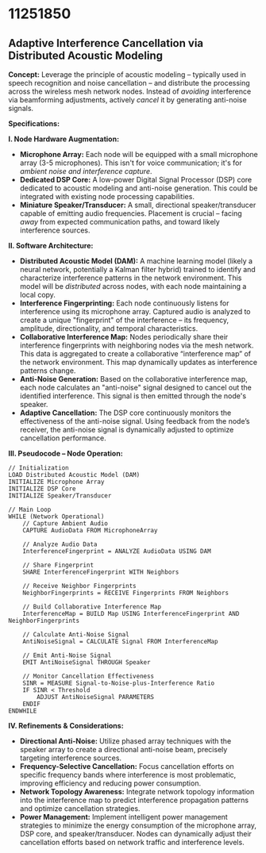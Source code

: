 # 11251850

## Adaptive Interference Cancellation via Distributed Acoustic Modeling

**Concept:** Leverage the principle of acoustic modeling – typically used in speech recognition and noise cancellation – and distribute the processing across the wireless mesh network nodes. Instead of *avoiding* interference via beamforming adjustments, actively *cancel* it by generating anti-noise signals.

**Specifications:**

**I. Node Hardware Augmentation:**

*   **Microphone Array:** Each node will be equipped with a small microphone array (3-5 microphones). This isn't for voice communication; it's for *ambient noise and interference capture*.
*   **Dedicated DSP Core:**  A low-power Digital Signal Processor (DSP) core dedicated to acoustic modeling and anti-noise generation.  This could be integrated with existing node processing capabilities.
*   **Miniature Speaker/Transducer:** A small, directional speaker/transducer capable of emitting audio frequencies.  Placement is crucial – facing *away* from expected communication paths, and toward likely interference sources.

**II. Software Architecture:**

*   **Distributed Acoustic Model (DAM):** A machine learning model (likely a neural network, potentially a Kalman filter hybrid) trained to identify and characterize interference patterns in the network environment.  This model will be *distributed* across nodes, with each node maintaining a local copy.
*   **Interference Fingerprinting:** Each node continuously listens for interference using its microphone array.  Captured audio is analyzed to create a unique "fingerprint" of the interference – its frequency, amplitude, directionality, and temporal characteristics.
*   **Collaborative Interference Map:** Nodes periodically share their interference fingerprints with neighboring nodes via the mesh network. This data is aggregated to create a collaborative “interference map” of the network environment.  This map dynamically updates as interference patterns change.
*   **Anti-Noise Generation:** Based on the collaborative interference map, each node calculates an "anti-noise" signal designed to cancel out the identified interference. This signal is then emitted through the node's speaker.
*   **Adaptive Cancellation:** The DSP core continuously monitors the effectiveness of the anti-noise signal. Using feedback from the node’s receiver, the anti-noise signal is dynamically adjusted to optimize cancellation performance.

**III. Pseudocode – Node Operation:**

```pseudocode
// Initialization
LOAD Distributed Acoustic Model (DAM)
INITIALIZE Microphone Array
INITIALIZE DSP Core
INITIALIZE Speaker/Transducer

// Main Loop
WHILE (Network Operational)
    // Capture Ambient Audio
    CAPTURE AudioData FROM MicrophoneArray

    // Analyze Audio Data
    InterferenceFingerprint = ANALYZE AudioData USING DAM

    // Share Fingerprint
    SHARE InterferenceFingerprint WITH Neighbors

    // Receive Neighbor Fingerprints
    NeighborFingerprints = RECEIVE Fingerprints FROM Neighbors

    // Build Collaborative Interference Map
    InterferenceMap = BUILD Map USING InterferenceFingerprint AND NeighborFingerprints

    // Calculate Anti-Noise Signal
    AntiNoiseSignal = CALCULATE Signal FROM InterferenceMap

    // Emit Anti-Noise Signal
    EMIT AntiNoiseSignal THROUGH Speaker

    // Monitor Cancellation Effectiveness
    SINR = MEASURE Signal-to-Noise-plus-Interference Ratio
    IF SINR < Threshold
        ADJUST AntiNoiseSignal PARAMETERS
    ENDIF
ENDWHILE
```

**IV. Refinements & Considerations:**

*   **Directional Anti-Noise:**  Utilize phased array techniques with the speaker array to create a directional anti-noise beam, precisely targeting interference sources.
*   **Frequency-Selective Cancellation:** Focus cancellation efforts on specific frequency bands where interference is most problematic, improving efficiency and reducing power consumption.
*   **Network Topology Awareness:** Integrate network topology information into the interference map to predict interference propagation patterns and optimize cancellation strategies.
*   **Power Management:** Implement intelligent power management strategies to minimize the energy consumption of the microphone array, DSP core, and speaker/transducer.  Nodes can dynamically adjust their cancellation efforts based on network traffic and interference levels.
